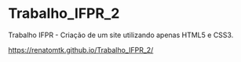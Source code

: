 # Trabalho_IFPR_2
Trabalho IFPR - Criação de um site utilizando apenas HTML5 e CSS3.

https://renatomtk.github.io/Trabalho_IFPR_2/
